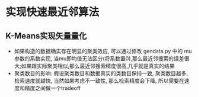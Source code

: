 # 实现快速最近邻算法

## K-Means实现矢量量化
- 如果构造的数据确实存在明显的聚类效应, 可以通过修改 gendata.py 中的 mu 参数的系数实现, 当mu即均值无法区分(将系数置0),那么最近邻搜索的误差很大;如果跟实际聚类相似,那么最近邻搜索精度很高,几乎就是真实的结果
- 聚类数目的影响: 假设聚类数目和数据真实的类数目保持一致, 聚类数目越多, 检索速度就越快, 当然如果考虑不一致性, 那么检索精度会下降, 所以需要在速度和精度之间做一个tradeoff
